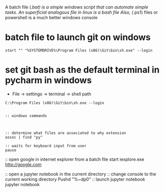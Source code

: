 A batch file (*.bat) is a simple windows script that can automate simple tasks. An superficial analogous file in linux is a bash file
Also, (*.ps1) files or powershell is a much better windows console

# batch file to launch git on windows
```batch
start "" "%SYSTEMDRIVE%\Program Files (x86)\Git\bin\sh.exe" --login
```

# set git bash as the default terminal in pycharm in windows
* File -> settings -> terminal -> shell path
```batch
C:\Program Files (x86)\Git\bin\sh.exe --login


:: windows commands



:: determine what files are associated to why extension
assoc | find "py"

:: waits for keyboard input from user
pause
```

:: open google in internet explorer from a batch file
start iexplore.exe http://google.com

:: open a jupyter notebook in the current directory
:: change console to the current working directory
Pushd "%~dp0"
:: launch jupyter notebook
jupyter notebook
